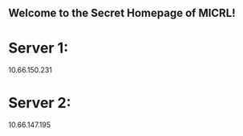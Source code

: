 ## Welcome to the Secret Homepage of MICRL!
# Server 1:
10.66.150.231
# Server 2:
10.66.147.195







